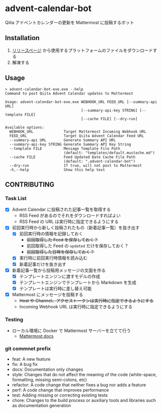 # advent-calendar-bot
Qiita アドベントカレンダーの更新を Mattermost に投稿するボット

## Installation

1. [リリースページ](https://github.com/rodbb/advent-calendar-bot/releases) から使用するプラットフォームのファイルをダウンロードする
2. 解凍する

## Usage

```
> advent-calendar-bot-exe.exe --help
Command to post Qiita Advent Calendar updates to Mattermost

Usage: advent-calendar-bot-exe.exe WEBHOOK_URL FEED_URL [--summary-api URL]
                                   [--summary-api-key STRING] [--template FILE]
                                   [--cache FILE] [--dry-run]

Available options:
  WEBHOOK_URL              Target Mattermost Incoming Webhook URL
  FEED_URL                 Target Qiita Advent Calendar Feed URL
  --summary-api URL        Generate Summary API URL
  --summary-api-key STRING Generate Summary API Key String
  --template FILE          Message Template File Path
                           (default: "templates/default.mustache.md")
  --cache FILE             Feed Updated Date Cache File Path
                           (default: ".advent-calendar-bot")
  --dry-run                If true, will not post to Mattermost
  -h,--help                Show this help text
```

## CONTRIBUTING

### Task List

- [x] Advent Calendar に投稿された記事一覧を取得する
    - RSS Feed があるのでそれをダウンロードすればよい
    - RSS Feed の URL は実行時に指定できるようにする
- [x] 前回実行時から新しく投稿されたもの（新着記事一覧）を抜き出す
  - [x] 前回実行時の情報を記録しておく
    - ~~前回取得した Feed を保存しておく？~~
    - 前回取得した Feed の `updated` だけを保存しておく？
    - ~~前回取得した日時を保存しておく？~~
  - [x] 実行時に前回実行時情報を読み込む
  - [x] 新着記事だけを抜き出す
- [x] 新着記事一覧から投稿用メッセージの文面を作る
  - [x] テンプレートエンジンに渡すモデルの作成
  - [x] テンプレートエンジンでテンプレートから Markdown を生成
  - [x] テンプレートは実行時に差し替え可能
- [x] Mattermost にメッセージを投稿する
    - ~~Host や Channel、アクセストークンは実行時に指定できるようにする~~
    - Incoming Webhook URL は実行時に指定できるようにする

### Testing

* ローカル環境に Docker で Mattermost サーバーを立てて行う
  * [Mattermost docs](https://docs.mattermost.com/install/setting-up-local-machine-using-docker.html)

### git commnet prefix

* feat: A new feature
* fix: A bug fix
* docs: Documentation only changes
* style: Changes that do not affect the meaning of the code (white-space, formatting, missing semi-colons, etc)
* refactor: A code change that neither fixes a bug nor adds a feature
* perf: A code change that improves performance
* test: Adding missing or correcting existing tests
* chore: Changes to the build process or auxiliary tools and libraries such as documentation generation
